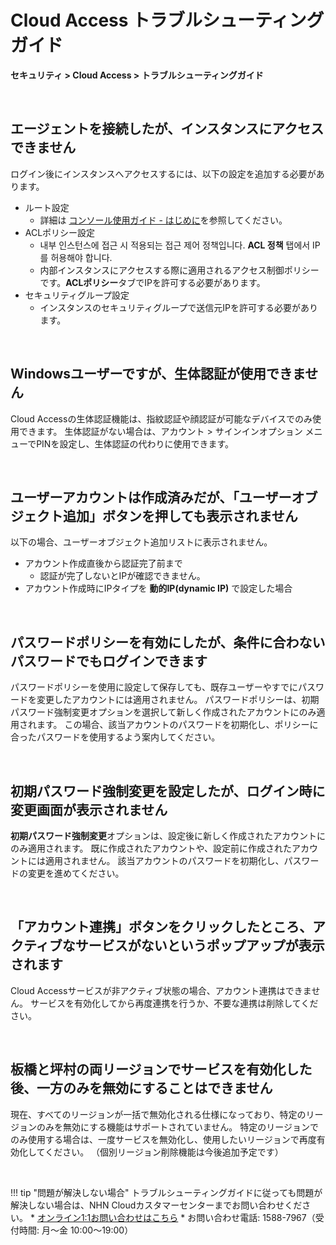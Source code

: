 
# Cloud Access トラブルシューティングガイド

**セキュリティ > Cloud Access > トラブルシューティングガイド**

<br>

## エージェントを接続したが、インスタンスにアクセスできません

ログイン後にインスタンスへアクセスするには、以下の設定を追加する必要があります。

* ルート設定
    * 詳細は [コンソール使用ガイド - はじめに](https://docs.nhncloud.com/ko/Security/Cloud%20Access/ko/console-guide/cloud-access-start/)を参照してください。
* ACLポリシー設定
    * 내부 인스턴스에 접근 시 적용되는 접근 제어 정책입니다. **ACL 정책** 탭에서 IP를 허용해야 합니다.
    * 内部インスタンスにアクセスする際に適用されるアクセス制御ポリシーです。**ACLポリシー**タブでIPを許可する必要があります。
* セキュリティグループ設定
    * インスタンスのセキュリティグループで送信元IPを許可する必要があります。

<br>

## Windowsユーザーですが、生体認証が使用できません

Cloud Accessの生体認証機能は、指紋認証や顔認証が可能なデバイスでのみ使用できます。
生体認証がない場合は、アカウント > サインインオプション メニューでPINを設定し、生体認証の代わりに使用できます。

<br>

## ユーザーアカウントは作成済みだが、「ユーザーオブジェクト追加」ボタンを押しても表示されません

以下の場合、ユーザーオブジェクト追加リストに表示されません。

* アカウント作成直後から認証完了前まで
    * 認証が完了しないとIPが確認できません。
* アカウント作成時にIPタイプを **動的IP(dynamic IP)** で設定した場合

<br>

## パスワードポリシーを有効にしたが、条件に合わないパスワードでもログインできます

パスワードポリシーを使用に設定して保存しても、既存ユーザーやすでにパスワードを変更したアカウントには適用されません。
パスワードポリシーは、初期パスワード強制変更オプションを選択して新しく作成されたアカウントにのみ適用されます。
この場合、該当アカウントのパスワードを初期化し、ポリシーに合ったパスワードを使用するよう案内してください。  

<br>

## 初期パスワード強制変更を設定したが、ログイン時に変更画面が表示されません

**初期パスワード強制変更**オプションは、設定後に新しく作成されたアカウントにのみ適用されます。
既に作成されたアカウントや、設定前に作成されたアカウントには適用されません。
該当アカウントのパスワードを初期化し、パスワードの変更を進めてください。

<br>

## 「アカウント連携」ボタンをクリックしたところ、アクティブなサービスがないというポップアップが表示されます

Cloud Accessサービスが非アクティブ状態の場合、アカウント連携はできません。
サービスを有効化してから再度連携を行うか、不要な連携は削除してください。

<br>

## 板橋と坪村の両リージョンでサービスを有効化した後、一方のみを無効にすることはできません

現在、すべてのリージョンが一括で無効化される仕様になっており、特定のリージョンのみを無効にする機能はサポートされていません。
特定のリージョンでのみ使用する場合は、一度サービスを無効化し、使用したいリージョンで再度有効化してください。
（個別リージョン削除機能は今後追加予定です）

<br>

!!! tip "問題が解決しない場合"
    トラブルシューティングガイドに従っても問題が解決しない場合は、NHN Cloudカスタマーセンターまでお問い合わせください。
    * [オンライン1:1お問い合わせはこちら](https://www.nhncloud.com/kr/support/inquiry)
    * お問い合わせ電話: 1588-7967（受付時間: 月〜金 10:00〜19:00）
